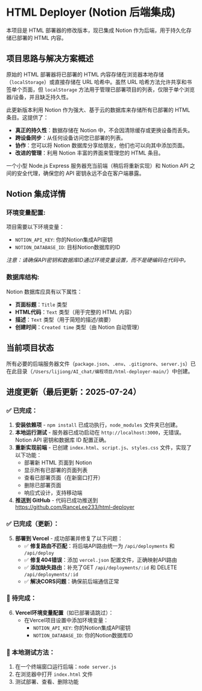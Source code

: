 # HTML Deployer (Notion 后端集成)

本项目是 HTML 部署器的修改版本，现已集成 Notion 作为后端，用于持久化存储已部署的 HTML 内容。

## 项目思路与解决方案概述

原始的 HTML 部署器将已部署的 HTML 内容存储在浏览器本地存储（`localStorage`）或直接存储在 URL 哈希中。虽然 URL 哈希方法允许共享和书签单个页面，但 `localStorage` 方法用于管理已部署项目的列表，仅限于单个浏览器/设备，并且缺乏持久性。

此更新版本利用 Notion 作为强大、基于云的数据库来存储所有已部署的 HTML 条目。这提供了：
-   **真正的持久性**：数据存储在 Notion 中，不会因清除缓存或更换设备而丢失。
-   **跨设备同步**：从任何设备访问您已部署的列表。
-   **协作**：您可以将 Notion 数据库分享给朋友，他们也可以向其中添加页面。
-   **改进的管理**：利用 Notion 丰富的界面来管理您的 HTML 条目。

一个小型 Node.js Express 服务器充当前端（稍后将重新实现）和 Notion API 之间的安全代理，确保您的 API 密钥永远不会在客户端暴露。

## Notion 集成详情

### 环境变量配置:
项目需要以下环境变量：
- `NOTION_API_KEY`: 你的Notion集成API密钥
- `NOTION_DATABASE_ID`: 目标Notion数据库的ID

*注意：请确保API密钥和数据库ID通过环境变量设置，而不是硬编码在代码中。*

### 数据库结构:
Notion 数据库应具有以下属性：
-   **页面标题**：`Title` 类型
-   **HTML代码**：`Text` 类型（用于完整的 HTML 内容）
-   **描述**：`Text` 类型（用于简短的描述/摘要）
-   **创建时间**：`Created time` 类型（由 Notion 自动管理）

## 当前项目状态

所有必要的后端服务器文件（`package.json`、`.env`、`.gitignore`、`server.js`）已在此目录（`/Users/lijiong/AI_chat/编程项目/html-deployer-main/`）中创建。

## 进度更新（最后更新：2025-07-24）

### ✅ 已完成：
1. **安装依赖项** - `npm install` 已成功执行，`node_modules` 文件夹已创建。
2. **本地运行测试** - 服务器已成功启动在 `http://localhost:3000`，无错误。Notion API 密钥和数据库 ID 配置正确。
3. **重新实现前端** - 已创建 `index.html`、`script.js`、`styles.css` 文件，实现了以下功能：
   - 部署新 HTML 页面到 Notion
   - 显示所有已部署的页面列表
   - 查看已部署页面（在新窗口打开）
   - 删除已部署页面
   - 响应式设计，支持移动端
4. **推送到 GitHub** - 代码已成功推送到 https://github.com/RanceLee233/html-deployer

### ✅ 已完成（更新）：
5. **部署到 Vercel** - 成功部署并修复了以下问题：
   - ✅ **修复路由不匹配**：将后端API路由统一为 `/api/deployments` 和 `/api/deploy`
   - ✅ **修复404错误**：添加 `vercel.json` 配置文件，正确映射API路由
   - ✅ **添加缺失路由**：补充了GET `/api/deployments/:id` 和 DELETE `/api/deployments/:id`
   - ✅ **解决CORS问题**：确保前后端通信正常

### 🔄 待完成：
6. **Vercel环境变量配置**（如已部署请跳过）：
   - 在Vercel项目设置中添加环境变量：
     - `NOTION_API_KEY`: 你的Notion集成API密钥  
     - `NOTION_DATABASE_ID`: 你的Notion数据库ID

### 📝 本地测试方法：
1. 在一个终端窗口运行后端：`node server.js`
2. 在浏览器中打开 `index.html` 文件
3. 测试部署、查看、删除功能
